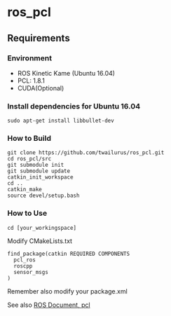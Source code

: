 # ros_pcl

## Requirements

### Environment
- ROS Kinetic Kame (Ubuntu 16.04)
- PCL: 1.8.1
- CUDA(Optional)

### Install dependencies for Ubuntu 16.04

```
sudo apt-get install libbullet-dev
```

### How to Build
```
git clone https://github.com/twailurus/ros_pcl.git
cd ros_pcl/src
git submodule init
git submodule update 
catkin_init_workspace
cd ..
catkin_make
source devel/setup.bash
```
### How to Use
```
cd [your_workingspace]
```
Modify CMakeLists.txt
```
find_package(catkin REQUIRED COMPONENTS
  pcl_ros
  roscpp
  sensor_msgs
)
```
Remember also modify your package.xml

See also [ROS Document, pcl](http://wiki.ros.org/pcl/Overview)
